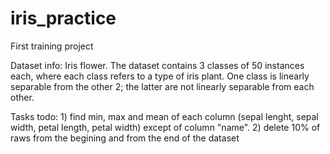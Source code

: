 # iris_practice


First training project


Dataset info: Iris flower. The dataset contains 3 classes of 50 instances each, where each class refers to a type of iris plant.
One class is linearly separable from the other 2; the latter are not linearly separable from each other.

Tasks todo: 1) find min, max and mean of each column (sepal lenght, sepal width, petal length, petal width) except of column "name".
            2) delete 10% of raws from the begining and from the end of the dataset
